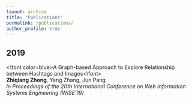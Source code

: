```yaml
---
layout: archive
title: "Publications"
permalink: /publications/
author_profile: true
---
```


## 2019
<\font color=blue>A Graph-based Approach to Explore Relationship between Hashtags and Images<\font>  
**Zhiqiang Zhong**, Yang Zhang, Jun Pang  
*In Proceedings of the 20th International Conference on Web Information Systems Engineering (WISE’19)*  
